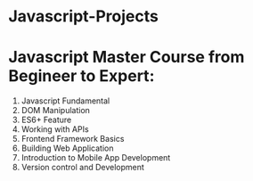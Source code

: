 # Javascript-Projects

# Javascript Master Course from Begineer to Expert:

1. Javascript Fundamental
2. DOM Manipulation
3. ES6+ Feature
4. Working with APIs
5. Frontend Framework Basics
6. Building Web Application
7. Introduction to Mobile App Development
8. Version control and Development
